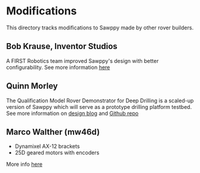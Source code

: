 # Modifications

This directory tracks modifications to Sawppy made by other rover builders.

## Bob Krause, Inventor Studios

A FIRST Robotics team improved Sawppy's design with better configurability.
See more information [here](bob_krause/README.md)

## Quinn Morley

The Qualification Model Rover Demonstrator for Deep Drilling is a scaled-up
version of Sawppy which will serve as a prototype drilling platform testbed.
See more information on [design blog](https://www.quinnmorley.com/2019/02/qmrd3-rover-testbed.html)
and [Github repo](https://github.com/Shootquinn/QMRD3)

## Marco Walther (mw46d)

* Dynamixel AX-12 brackets
* 25D geared motors with encoders

More info [here](Marco_Walther/README.md)
